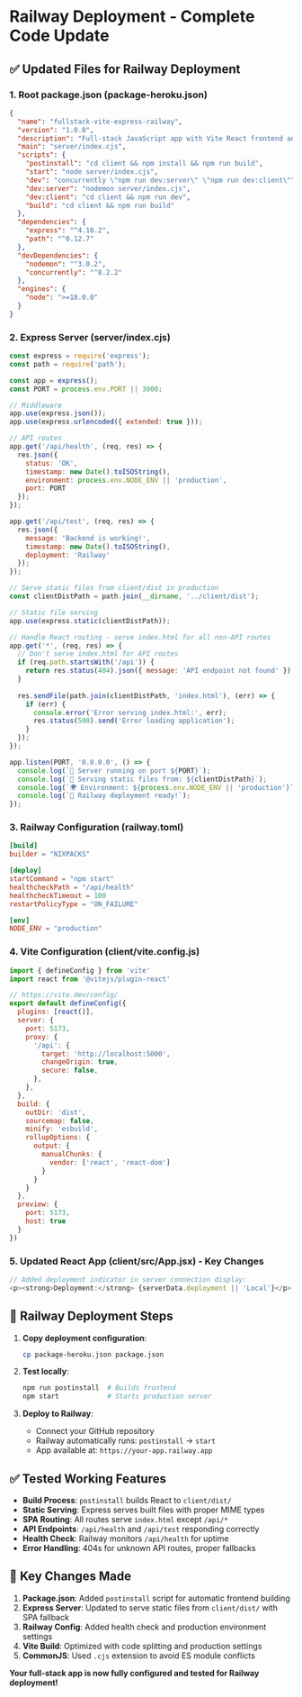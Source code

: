 # Railway Deployment - Complete Code Update

## ✅ Updated Files for Railway Deployment

### 1. Root package.json (package-heroku.json)
```json
{
  "name": "fullstack-vite-express-railway",
  "version": "1.0.0",
  "description": "Full-stack JavaScript app with Vite React frontend and Express backend for Railway deployment",
  "main": "server/index.cjs",
  "scripts": {
    "postinstall": "cd client && npm install && npm run build",
    "start": "node server/index.cjs",
    "dev": "concurrently \"npm run dev:server\" \"npm run dev:client\"",
    "dev:server": "nodemon server/index.cjs",
    "dev:client": "cd client && npm run dev",
    "build": "cd client && npm run build"
  },
  "dependencies": {
    "express": "^4.18.2",
    "path": "^0.12.7"
  },
  "devDependencies": {
    "nodemon": "^3.0.2",
    "concurrently": "^8.2.2"
  },
  "engines": {
    "node": ">=18.0.0"
  }
}
```

### 2. Express Server (server/index.cjs)
```javascript
const express = require('express');
const path = require('path');

const app = express();
const PORT = process.env.PORT || 3000;

// Middleware
app.use(express.json());
app.use(express.urlencoded({ extended: true }));

// API routes
app.get('/api/health', (req, res) => {
  res.json({
    status: 'OK',
    timestamp: new Date().toISOString(),
    environment: process.env.NODE_ENV || 'production',
    port: PORT
  });
});

app.get('/api/test', (req, res) => {
  res.json({
    message: 'Backend is working!',
    timestamp: new Date().toISOString(),
    deployment: 'Railway'
  });
});

// Serve static files from client/dist in production
const clientDistPath = path.join(__dirname, '../client/dist');

// Static file serving
app.use(express.static(clientDistPath));

// Handle React routing - serve index.html for all non-API routes
app.get('*', (req, res) => {
  // Don't serve index.html for API routes
  if (req.path.startsWith('/api')) {
    return res.status(404).json({ message: 'API endpoint not found' });
  }
  
  res.sendFile(path.join(clientDistPath, 'index.html'), (err) => {
    if (err) {
      console.error('Error serving index.html:', err);
      res.status(500).send('Error loading application');
    }
  });
});

app.listen(PORT, '0.0.0.0', () => {
  console.log(`🚀 Server running on port ${PORT}`);
  console.log(`📁 Serving static files from: ${clientDistPath}`);
  console.log(`🌍 Environment: ${process.env.NODE_ENV || 'production'}`);
  console.log(`🚂 Railway deployment ready!`);
});
```

### 3. Railway Configuration (railway.toml)
```toml
[build]
builder = "NIXPACKS"

[deploy]
startCommand = "npm start"
healthcheckPath = "/api/health"
healthcheckTimeout = 100
restartPolicyType = "ON_FAILURE"

[env]
NODE_ENV = "production"
```

### 4. Vite Configuration (client/vite.config.js)
```javascript
import { defineConfig } from 'vite'
import react from '@vitejs/plugin-react'

// https://vite.dev/config/
export default defineConfig({
  plugins: [react()],
  server: {
    port: 5173,
    proxy: {
      '/api': {
        target: 'http://localhost:5000',
        changeOrigin: true,
        secure: false,
      },
    },
  },
  build: {
    outDir: 'dist',
    sourcemap: false,
    minify: 'esbuild',
    rollupOptions: {
      output: {
        manualChunks: {
          vendor: ['react', 'react-dom']
        }
      }
    }
  },
  preview: {
    port: 5173,
    host: true
  }
})
```

### 5. Updated React App (client/src/App.jsx) - Key Changes
```javascript
// Added deployment indicator in server connection display:
<p><strong>Deployment:</strong> {serverData.deployment || 'Local'}</p>
```

## 🚀 Railway Deployment Steps

1. **Copy deployment configuration**:
   ```bash
   cp package-heroku.json package.json
   ```

2. **Test locally**:
   ```bash
   npm run postinstall  # Builds frontend
   npm start            # Starts production server
   ```

3. **Deploy to Railway**:
   - Connect your GitHub repository
   - Railway automatically runs: `postinstall` → `start`
   - App available at: `https://your-app.railway.app`

## ✅ Tested Working Features

- **Build Process**: `postinstall` builds React to `client/dist/`
- **Static Serving**: Express serves built files with proper MIME types
- **SPA Routing**: All routes serve `index.html` except `/api/*`
- **API Endpoints**: `/api/health` and `/api/test` responding correctly
- **Health Check**: Railway monitors `/api/health` for uptime
- **Error Handling**: 404s for unknown API routes, proper fallbacks

## 🎯 Key Changes Made

1. **Package.json**: Added `postinstall` script for automatic frontend building
2. **Express Server**: Updated to serve static files from `client/dist/` with SPA fallback
3. **Railway Config**: Added health check and production environment settings
4. **Vite Build**: Optimized with code splitting and production settings
5. **CommonJS**: Used `.cjs` extension to avoid ES module conflicts

**Your full-stack app is now fully configured and tested for Railway deployment!**
